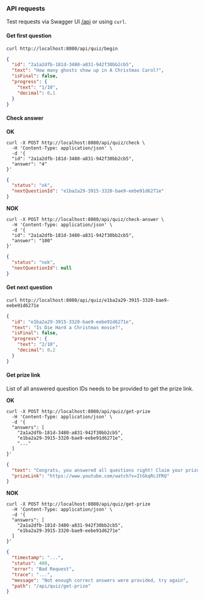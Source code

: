 ### API requests

Test requests via Swagger UI [/api](http://localhost:8080/api) or using `curl`.

#### Get first question

```shell
curl http://localhost:8080/api/quiz/begin
```

```json
{
  "id": "2a1a2dfb-181d-3480-a831-942f30bb2cb5",
  "text": "How many ghosts show up in A Christmas Carol?",
  "isFinal": false,
  "progress": {
    "text": "1/10",
    "decimal": 0.1
  }
}
```

#### Check answer

**OK**

```shell
curl -X POST http://localhost:8080/api/quiz/check \
  -H 'Content-Type: application/json' \
  -d '{
  "id": "2a1a2dfb-181d-3480-a831-942f30bb2cb5",
  "answer": "4"
}'
```

```json
{
  "status": "ok",
  "nextQuestionId": "e1ba2a29-3915-3320-bae9-eebe91d6271e"
}
```

**NOK**

```shell
curl -X POST http://localhost:8080/api/quiz/check-answer \
  -H 'Content-Type: application/json' \
  -d '{
  "id": "2a1a2dfb-181d-3480-a831-942f30bb2cb5",
  "answer": "100"
}'
```

```json
{
  "status": "nok",
  "nextQuestionId": null
}
```

#### Get next question

```shell
curl http://localhost:8080/api/quiz/e1ba2a29-3915-3320-bae9-eebe91d6271e
```

```json
{
  "id": "e1ba2a29-3915-3320-bae9-eebe91d6271e",
  "text": "Is Die Hard a Christmas movie?",
  "isFinal": false,
  "progress": {
    "text": "2/10",
    "decimal": 0.2
  }
}
```

#### Get prize link

List of all answered question IDs needs to be provided to get the prize link.

**OK**

```shell
curl -X POST http://localhost:8080/api/quiz/get-prize
  -H 'Content-Type: application/json' \
  -d '{
  "answers": [
    "2a1a2dfb-181d-3480-a831-942f30bb2cb5",
    "e1ba2a29-3915-3320-bae9-eebe91d6271e",
    "..."
  ]
}'
```

```json
{
  "text": "Congrats, you answered all questions right! Claim your prize below 🎉",
  "prizeLink": "https://www.youtube.com/watch?v=ItGkqRcJFRQ"
}
```

**NOK**

```shell
curl -X POST http://localhost:8080/api/quiz/get-prize
  -H 'Content-Type: application/json' \
  -d '{
  "answers": [
    "2a1a2dfb-181d-3480-a831-942f30bb2cb5",
    "e1ba2a29-3915-3320-bae9-eebe91d6271e"
  ]
}'
```

```json
{
  "timestamp": "...",
  "status": 400,
  "error": "Bad Request",
  "trace": "...",
  "message": "Not enough correct answers were provided, try again",
  "path": "/api/quiz/get-prize"
}
```